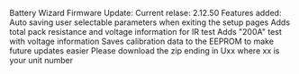 Battery Wizard Firmware Update: 
Current relase: 2.12.50
Features added:
Auto saving user selectable parameters when exiting the setup pages
Adds total pack resistance and voltage information for IR test
Adds "200A" test with voltage information
Saves calibration data to the EEPROM to make future updates easier
Please download the zip ending in Uxx where xx is your unit number
